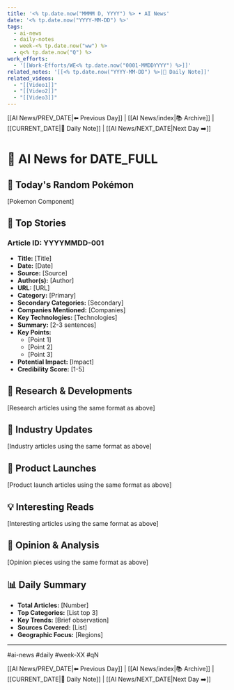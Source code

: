 ```yaml
---
title: '<% tp.date.now("MMMM D, YYYY") %> • AI News'
date: '<% tp.date.now("YYYY-MM-DD") %>'
tags:
  - ai-news
  - daily-notes
  - week-<% tp.date.now("ww") %>
  - q<% tp.date.now("Q") %>
work_efforts:
  - '[[Work-Efforts/WE<% tp.date.now("0001-MMDDYYYY") %>]]'
related_notes: '[[<% tp.date.now("YYYY-MM-DD") %>|📝 Daily Note]]'
related_videos:
  - "[[Video1]]"
  - "[[Video2]]"
  - "[[Video3]]"
---
```

[[AI News/PREV_DATE|⬅️ Previous Day]] | [[AI News/index|📚 Archive]] | [[CURRENT_DATE|📝 Daily Note]] | [[AI News/NEXT_DATE|Next Day ➡️]]

# 🤖 AI News for DATE_FULL

## 🎲 Today's Random Pokémon
[Pokemon Component]

## 📰 Top Stories

### Article ID: YYYYMMDD-001
- **Title:** [Title]
- **Date:** [Date]
- **Source:** [Source]
- **Author(s):** [Author]
- **URL:** [URL]
- **Category:** [Primary]
- **Secondary Categories:** [Secondary]
- **Companies Mentioned:** [Companies]
- **Key Technologies:** [Technologies]
- **Summary:** [2-3 sentences]
- **Key Points:**
  - [Point 1]
  - [Point 2]
  - [Point 3]
- **Potential Impact:** [Impact]
- **Credibility Score:** [1-5]

## 🔬 Research & Developments
[Research articles using the same format as above]

## 💼 Industry Updates
[Industry articles using the same format as above]

## 🎯 Product Launches
[Product launch articles using the same format as above]

## 💡 Interesting Reads
[Interesting articles using the same format as above]

## 🤔 Opinion & Analysis
[Opinion pieces using the same format as above]

## 📊 Daily Summary
- **Total Articles:** [Number]
- **Top Categories:** [List top 3]
- **Key Trends:** [Brief observation]
- **Sources Covered:** [List]
- **Geographic Focus:** [Regions]

---

#ai-news #daily #week-XX #qN

[[AI News/PREV_DATE|⬅️ Previous Day]] | [[AI News/index|📚 Archive]] | [[CURRENT_DATE|📝 Daily Note]] | [[AI News/NEXT_DATE|Next Day ➡️]]